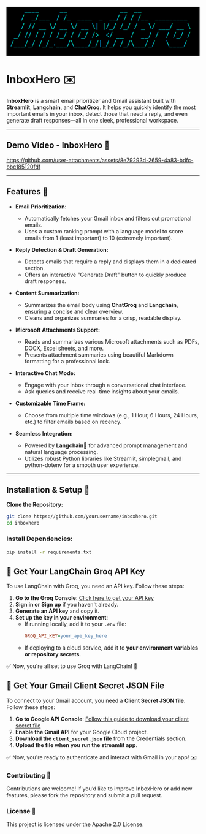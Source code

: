 <!-- Logo -->
<p align="center">
  <img src="assets/logo.png" alt="InboxHero Logo" width="600">
</p>

# InboxHero ✉️

**InboxHero** is a smart email prioritizer and Gmail assistant built with **Streamlit**, **Langchain**, and **ChatGroq**. It helps you quickly identify the most important emails in your inbox, detect those that need a reply, and even generate draft responses—all in one sleek, professional workspace.

---

## Demo Video - InboxHero 🎥

https://github.com/user-attachments/assets/8e79293d-2659-4a83-bdfc-bbc185120fdf

---

## Features 🚀

- **Email Prioritization:**  
  - Automatically fetches your Gmail inbox and filters out promotional emails.
  - Uses a custom ranking prompt with a language model to score emails from 1 (least important) to 10 (extremely important).

- **Reply Detection & Draft Generation:**  
  - Detects emails that require a reply and displays them in a dedicated section.
  - Offers an interactive "Generate Draft" button to quickly produce draft responses.

- **Content Summarization:**  
  - Summarizes the email body using **ChatGroq** and **Langchain**, ensuring a concise and clear overview.
  - Cleans and organizes summaries for a crisp, readable display.

- **Microsoft Attachments Support:**  
  - Reads and summarizes various Microsoft attachments such as PDFs, DOCX, Excel sheets, and more.
  - Presents attachment summaries using beautiful Markdown formatting for a professional look.

- **Interactive Chat Mode:**  
  - Engage with your inbox through a conversational chat interface.
  - Ask queries and receive real-time insights about your emails.

- **Customizable Time Frame:**  
  - Choose from multiple time windows (e.g., 1 Hour, 6 Hours, 24 Hours, etc.) to filter emails based on recency.

- **Seamless Integration:**  
  - Powered by **Langchain**🦜 for advanced prompt management and natural language processing.
  - Utilizes robust Python libraries like Streamlit, simplegmail, and python-dotenv for a smooth user experience.

---

## Installation & Setup 🔧

**Clone the Repository:**
   ```bash
   git clone https://github.com/yourusername/inboxhero.git
   cd inboxhero
   ```

### Install Dependencies:

```bash
pip install -r requirements.txt
```
## 📌 Get Your LangChain Groq API Key

To use LangChain with Groq, you need an API key. Follow these steps:

1. **Go to the Groq Console**: [Click here to get your API key](https://console.groq.com/playground)
2. **Sign in or Sign up** if you haven't already.
3. **Generate an API key** and copy it.
4. **Set up the key in your environment**:
   - If running locally, add it to your `.env` file:
     ```ini
     GROQ_API_KEY=your_api_key_here
     ```
   - If deploying to a cloud service, add it to **your environment variables or repository secrets**.

✅ Now, you're all set to use Groq with LangChain! 🚀


## 📌 Get Your Gmail Client Secret JSON File

To connect to your Gmail account, you need a **Client Secret JSON file**. Follow these steps:

1. **Go to Google API Console**: [Follow this guide to download your client secret file](https://stackoverflow.com/questions/52200589/where-to-download-your-client-secret-file-json-file#:~:text=Go%20to%20your%20Google%20API%20Console%20where%20you%27ll,arrow%20on%20the%20farthest%20right%20of%20the%20page%3A)
2. **Enable the Gmail API** for your Google Cloud project.
3. **Download the `client_secret.json` file** from the Credentials section.
4. **Upload the file when you run the streamlit app**.

✅ Now, you're ready to authenticate and interact with Gmail in your app! ✉️


### Contributing 🤝
Contributions are welcome! If you’d like to improve InboxHero or add new features, please fork the repository and submit a pull request.

### License 📄
This project is licensed under the Apache 2.0 License.